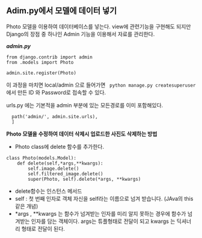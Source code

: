 ## Adim.py에서 모델에 데이터 넣기

Photo 모델을 이용하여 데이터베이스를 넣는다. view에 관련기능을 구현해도 되지만 Django의 장점 중 하나인 Admin 기능을 이용해서 자료를 관리한다.

***admin.py***

```
from django.contrib import admin
from .models import Photo

admin.site.register(Photo)
```

이 과정을 마치면 local/admin 으로 들어가면 ``` python manage.py createsuperuser``` 에서 만든 ID 와 Password로 접속할 수 있다.

urls.py 에는 기본적을 admin 부분에 있는 모든경로를 이미 포함해있다.

``` urlpatterns = [
  path('admin/', admin.site.urls),
  ]
```


**Photo 모델을 수정하여 데이터 삭제시 업로드한 사진도 삭제하는 방법**


- Photo class에 delete 함수를 추가한다.


```
class Photo(models.Model):
    def delete(self,*args,**kwargs):
        self.image.delete()
        self.filtered_image.delete()
        super(Photo, self).delete(*args, **kwargs)
```

- delete함수는  인스턴스 메서드
- self : 첫 번째 인자로 객체 자신을 self라는 이름으로 넘겨 받습니다. (JAva의 this같은 개념)
- *args , **kwargs 는 함수가 넘겨받는 인자를 미리 알지 못하는 경우에 함수가 넘겨받는 인자를 담는 객체이다. args는 튜플형태로 전달이 되고 kwargs 는 딕셔너리 형태로 전달이 된다.


























